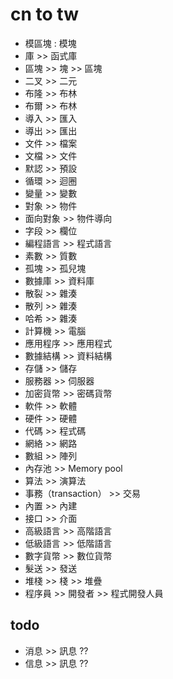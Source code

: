 # cn to tw 

- 模區塊 : 模塊
- 庫 >> 函式庫
- 區塊 >> 塊 >> 區塊
- 二叉 >> 二元
- 布隆 >> 布林
- 布爾 >> 布林
- 導入 >> 匯入
- 導出 >> 匯出
- 文件 >> 檔案
- 文檔 >> 文件
- 默認 >> 預設
- 循環 >> 迴圈
- 變量 >> 變數
- 對象 >> 物件
- 面向對象 >> 物件導向
- 字段 >> 欄位
- 編程語言 >> 程式語言
- 素數 >> 質數
- 孤塊 >> 孤兒塊
- 數據庫 >> 資料庫
- 散裂 >> 雜湊
- 散列 >> 雜湊
- 哈希 >> 雜湊
- 計算機 >> 電腦
- 應用程序 >> 應用程式
- 數據結構 >> 資料結構
- 存儲 >> 儲存
- 服務器 >> 伺服器
- 加密貨幣 >> 密碼貨幣
- 軟件 >> 軟體
- 硬件 >> 硬體
- 代碼 >> 程式碼
- 網絡 >> 網路
- 數組 >> 陣列
- 內存池 >> Memory pool
- 算法 >> 演算法
- 事務（transaction） >> 交易
- 內置 >> 內建
- 接口 >> 介面
- 高級語言 >> 高階語言
- 低級語言 >> 低階語言
- 數字貨幣 >> 數位貨幣
- 髮送 >> 發送
- 堆棧 >> 棧 >> 堆疊
- 程序員 >> 開發者 >> 程式開發人員
 
 
 ## todo 
 - 消息 >> 訊息 ??
 - 信息 >> 訊息 ??